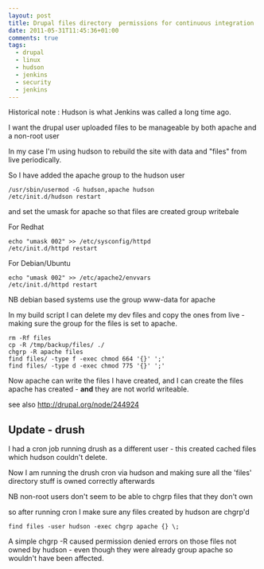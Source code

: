 ```yaml
---
layout: post
title: Drupal files directory  permissions for continuous integration
date: 2011-05-31T11:45:36+01:00
comments: true
tags:
  - drupal
  - linux
  - hudson
  - jenkins
  - security
  - jenkins
---
```


Historical note : Hudson is what Jenkins was called a long time ago.

I want the drupal user uploaded files to be manageable by both apache and a non-root user

In my case I'm using hudson to rebuild the site with data and "files" from live periodically.

So I have added the apache group to the hudson user

```
/usr/sbin/usermod -G hudson,apache hudson
/etc/init.d/hudson restart
```

and set the umask for apache so that files are created group writebale

For Redhat

```
echo "umask 002" >> /etc/sysconfig/httpd
/etc/init.d/httpd restart
```

For Debian/Ubuntu

```
echo "umask 002" >> /etc/apache2/envvars
/etc/init.d/httpd restart
```

NB debian based systems use the group www-data for apache

In my build script I can delete my dev files and copy the ones from live - making sure the group for the files is set to apache.

```
rm -Rf files
cp -R /tmp/backup/files/ ./
chgrp -R apache files
find files/ -type f -exec chmod 664 '{}' ';'
find files/ -type d -exec chmod 775 '{}' ';'
```

Now apache can write the files I have created, and I can create the files apache has created - <b>and</b> they are not world writeable.

see also http://drupal.org/node/244924

## Update - drush

I had a cron job running drush as a different user - this created cached files which hudson couldn't delete.

Now I am running the drush cron via hudson and making sure all the 'files' directory stuff is owned correctly afterwards

NB non-root users don't seem to be able to chgrp files that they don't own

so after running cron I make sure any files created by hudson are chgrp'd

```
find files -user hudson -exec chgrp apache {} \;
```

A simple chgrp -R caused permission denied errors on those files not owned by hudson - even though they were already group apache so wouldn't have been affected.
